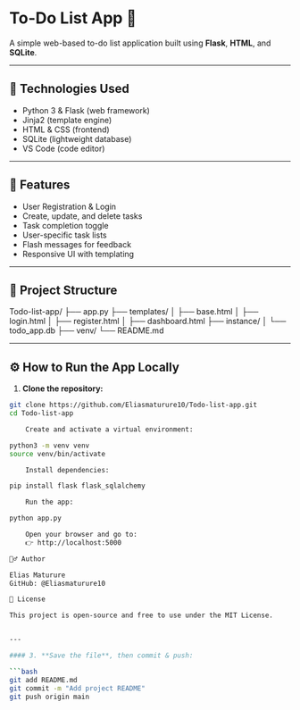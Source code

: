 # To-Do List App 📝

A simple web-based to-do list application built using **Flask**, **HTML**, and **SQLite**.

---

## 🔧 Technologies Used

- Python 3 & Flask (web framework)
- Jinja2 (template engine)
- HTML & CSS (frontend)
- SQLite (lightweight database)
- VS Code (code editor)

---

## 🚀 Features

- User Registration & Login
- Create, update, and delete tasks
- Task completion toggle
- User-specific task lists
- Flash messages for feedback
- Responsive UI with templating

---

## 📁 Project Structure

Todo-list-app/
├── app.py
├── templates/
│ ├── base.html
│ ├── login.html
│ ├── register.html
│ ├── dashboard.html
├── instance/
│ └── todo_app.db
├── venv/
└── README.md


---

## ⚙️ How to Run the App Locally

1. **Clone the repository:**
```bash
git clone https://github.com/Eliasmaturure10/Todo-list-app.git
cd Todo-list-app

    Create and activate a virtual environment:

python3 -m venv venv
source venv/bin/activate

    Install dependencies:

pip install flask flask_sqlalchemy

    Run the app:

python app.py

    Open your browser and go to:
    👉 http://localhost:5000

🙋‍♂️ Author

Elias Maturure
GitHub: @Eliasmaturure10

📄 License

This project is open-source and free to use under the MIT License.


---

#### 3. **Save the file**, then commit & push:

```bash
git add README.md
git commit -m "Add project README"
git push origin main